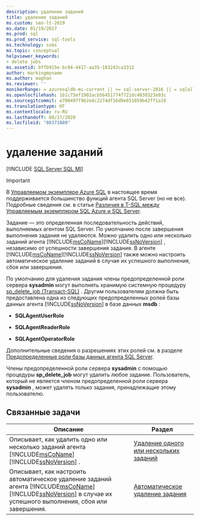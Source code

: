 ```yaml
---
description: удаление заданий
title: удаление заданий
ms.custom: seo-lt-2019
ms.date: 01/19/2017
ms.prod: sql
ms.prod_service: sql-tools
ms.technology: ssms
ms.topic: conceptual
helpviewer_keywords:
- delete jobs
ms.assetid: bffb915e-bc84-4417-aa35-183243ca3312
author: markingmyname
ms.author: maghan
ms.reviewer: ''
monikerRange: = azuresqldb-mi-current || >= sql-server-2016 || = sqlallproducts-allversions
ms.openlocfilehash: 1b1c75ef1902acb56451774f721dc4030323e93c
ms.sourcegitcommit: e700497f962e4c2274df16d9e651059b42ff1a10
ms.translationtype: HT
ms.contentlocale: ru-RU
ms.lasthandoff: 08/17/2020
ms.locfileid: "88371880"
---
```

# <a name="delete-jobs"></a>удаление заданий
[!INCLUDE [SQL Server SQL MI](../../includes/applies-to-version/sql-asdbmi.md)]

> [!IMPORTANT]  
> В [Управляемом экземпляре Azure SQL](https://docs.microsoft.com/azure/sql-database/sql-database-managed-instance) в настоящее время поддерживается большинство функций агента SQL Server (но не все). Подробные сведения см. в статье [Различия в T-SQL между Управляемым экземпляром SQL Azure и SQL Server](https://docs.microsoft.com/azure/sql-database/sql-database-managed-instance-transact-sql-information#sql-server-agent).

Задание — это определенная последовательность действий, выполняемых агентом SQL Server. По умолчанию после завершения выполнения задания не удаляются. Можно удалить одно или несколько заданий агента [!INCLUDE[msCoName](../../includes/msconame_md.md)][!INCLUDE[ssNoVersion](../../includes/ssnoversion-md.md)] , независимо от успешности завершения задания. В агенте [!INCLUDE[msCoName](../../includes/msconame_md.md)][!INCLUDE[ssNoVersion](../../includes/ssnoversion-md.md)] также можно настроить автоматическое удаление заданий в случае их успешного выполнения, сбоя или завершения.  
  
По умолчанию для удаления задания члены предопределенной роли сервера **sysadmin** могут выполнять хранимую системную процедуру [sp_delete_job (Transact-SQL)](https://msdn.microsoft.com/b85db6e4-623c-41f1-9643-07e5ea38db09) . Другим пользователям должна быть предоставлена одна из следующих предопределенных ролей базы данных агента [!INCLUDE[ssNoVersion](../../includes/ssnoversion-md.md)] в базе данных **msdb** :  
  
-   **SQLAgentUserRole**  
  
-   **SQLAgentReaderRole**  
  
-   **SQLAgentOperatorRole**  
  
Дополнительные сведения о разрешениях этих ролей см. в разделе [Предопределенные роли базы данных агента SQL Server](../../ssms/agent/sql-server-agent-fixed-database-roles.md).  
  
Члены предопределенной роли сервера **sysadmin** с помощью процедуры **sp_delete_job** могут удалить любое задание. Пользователь, который не является членом предопределенной роли сервера **sysadmin** , может удалять только задания, принадлежащие этому пользователю.  
  
## <a name="related-tasks"></a>Связанные задачи  
  
|Описание|Раздел|  
|-|-|   
|Описывает, как удалить одно или несколько заданий агента [!INCLUDE[msCoName](../../includes/msconame_md.md)][!INCLUDE[ssNoVersion](../../includes/ssnoversion-md.md)] .|[Удаление одного или нескольких заданий](../../ssms/agent/delete-one-or-more-jobs.md)|  
|Описывает, как настроить автоматическое удаление заданий агента [!INCLUDE[msCoName](../../includes/msconame_md.md)][!INCLUDE[ssNoVersion](../../includes/ssnoversion-md.md)] в случае их успешного выполнения, сбоя или завершения.|[Автоматическое удаление задания](../../ssms/agent/automatically-delete-a-job.md)|  
  
